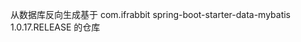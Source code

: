 从数据库反向生成基于
<dependency>
    <groupId>com.ifrabbit</groupId>
    <artifactId>spring-boot-starter-data-mybatis</artifactId>
    <version>1.0.17.RELEASE</version>
</dependency>
的仓库
